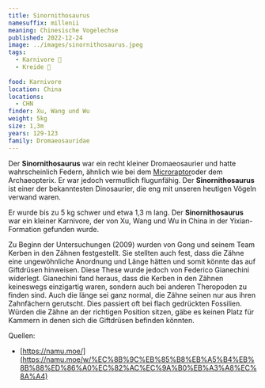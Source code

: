 ```yaml
---
title: Sinornithosaurus
namesuffix: millenii
meaning: Chinesische Vogelechse
published: 2022-12-24
image: ../images/sinornithosaurus.jpeg
tags:
  - Karnivore 🥩
  - Kreide 🦴
  
food: Karnivore
location: China
locations:
  - CHN
finder: Xu, Wang und Wu
weight: 5kg
size: 1,3m
years: 129-123
family: Dromaeosauridae
---
```

Der **Sinornithosaurus** war ein recht kleiner Dromaeosaurier und hatte wahrscheinlich Federn, ähnlich wie bei dem [Microraptor](/dinos/microraptor/)oder dem Archaeopterix. Er war jedoch vermutlich flugunfähig. Der **Sinornithosaurus** ist einer der bekanntesten Dinosaurier, die eng mit unseren heutigen Vögeln verwand waren.

Er wurde bis zu 5 kg schwer und etwa 1,3 m lang. Der **Sinornithosaurus** war ein kleiner Karnivore, der von Xu, Wang und Wu in China in der Yixian-Formation gefunden wurde.

Zu Beginn der Untersuchungen (2009) wurden von Gong und seinem Team Kerben in den Zähnen festgestellt. Sie stellten auch fest, dass die Zähne eine ungewöhnliche Anordnung und Länge hätten und somit könnte das auf Giftdrüsen hinweisen. Diese These wurde jedoch von Federico Gianechini widerlegt. Gianechini fand heraus, dass die Kerben in den Zähnen keineswegs einzigartig waren, sondern auch bei anderen Theropoden zu finden sind. Auch die länge sei ganz normal, die Zähne seinen nur aus ihren Zahnfächern gerutscht. Dies passiert oft bei flach gedrückten Fossilien. Würden die Zähne an der richtigen Position sitzen, gäbe es keinen Platz für Kammern in denen sich die Giftdrüsen befinden könnten.

Quellen:

* [https://namu.moe/](https://namu.moe/w/%EC%8B%9C%EB%85%B8%EB%A5%B4%EB%8B%88%ED%86%A0%EC%82%AC%EC%9A%B0%EB%A3%A8%EC%8A%A4)
